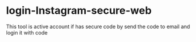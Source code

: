 # login-Instagram-secure-web
This tool is active account if has secure code by send the code to email and login it with code 
